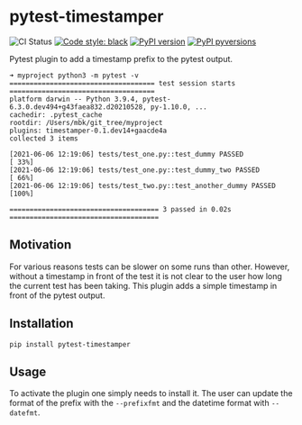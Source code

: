 # pytest-timestamper

![CI Status](https://github.com/mbkroese/pytest-timestamper/actions/workflows/main.yml/badge.svg)
[![Code style: black](https://img.shields.io/badge/code%20style-black-000000.svg)](https://github.com/psf/black)
[![PyPI version](https://badge.fury.io/py/pytest-timestamper.svg)](https://pypi.python.org/pypi/pytest-timestamper/)
[![PyPI pyversions](https://img.shields.io/pypi/pyversions/pytest-timestamper.svg)](https://pypi.python.org/pypi/pytest-timestamper/)


Pytest plugin to add a timestamp prefix to the pytest output.

```
➜ myproject python3 -m pytest -v
==================================== test session starts ====================================
platform darwin -- Python 3.9.4, pytest-6.3.0.dev494+g43faea832.d20210528, py-1.10.0, ...
cachedir: .pytest_cache
rootdir: /Users/mbk/git_tree/myproject
plugins: timestamper-0.1.dev14+gaacde4a
collected 3 items

[2021-06-06 12:19:06] tests/test_one.py::test_dummy PASSED                            [ 33%]
[2021-06-06 12:19:06] tests/test_one.py::test_dummy_two PASSED                        [ 66%]
[2021-06-06 12:19:06] tests/test_two.py::test_another_dummy PASSED                    [100%]

===================================== 3 passed in 0.02s =====================================
```

## Motivation

For various reasons tests can be slower on some runs than other.
However, without a timestamp in front of the test it is not clear to the user how long the current test has been taking.
This plugin adds a simple timestamp in front of the pytest output.

## Installation

```
pip install pytest-timestamper
```

## Usage

To activate the plugin one simply needs to install it.
The user can update the format of the prefix with the `--prefixfmt` and the datetime format with `--datefmt`.
